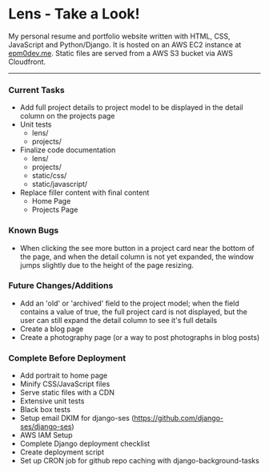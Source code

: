 # Lens - Take a Look!

My personal resume and portfolio website written with HTML, CSS, JavaScript and Python/Django. It is hosted on an AWS EC2 instance at [epm0dev.me](https://epm0dev.me). Static files are served from a AWS S3 bucket via AWS Cloudfront.

---

### Current Tasks
- Add full project details to project model to be displayed in the detail column on the projects page
- Unit tests
    + lens/
    + projects/
- Finalize code documentation
    + lens/
    + projects/
    + static/css/
    + static/javascript/
- Replace filler content with final content
    + Home Page
    + Projects Page


### Known Bugs
- When clicking the see more button in a project card near the bottom of the page, and when the detail column is not yet expanded, the window jumps slightly due to the height of the page resizing.


### Future Changes/Additions
- Add an 'old' or 'archived' field to the project model; when the field contains a value of true, the full project card is not displayed, but the user can still expand the detail column to see it's full details
- Create a blog page
- Create a photography page (or a way to post photographs in blog posts)


### Complete Before Deployment
- Add portrait to home page
- Minify CSS/JavaScript files
- Serve static files with a CDN
- Extensive unit tests
- Black box tests
- Setup email DKIM for django-ses (https://github.com/django-ses/django-ses)
- AWS IAM Setup
- Complete Django deployment checklist
- Create deployment script
- Set up CRON job for github repo caching with django-background-tasks
